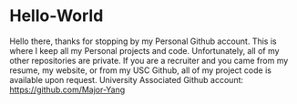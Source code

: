 # Hello-World
Hello there, thanks for stopping by my Personal Github account. This is where I keep all my Personal projects and code. 
Unfortunately, all of my other repositories are private. If you are a recruiter and you came from my resume, my website, or from my USC Github, all of my project code is available upon request.
University Associated Github account: https://github.com/Major-Yang 
